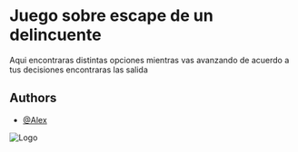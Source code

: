 # Juego sobre escape de un delincuente

Aqui encontraras distintas opciones mientras vas avanzando de acuerdo a tus decisiones encontraras las salida


## Authors

- [@Alex](https://github.com/dashboard)


![Logo](https://www.tvperu.gob.pe/sites/default/files/styles/note/public/inpe_callao.jpg?itok=dZCcGJGw)
